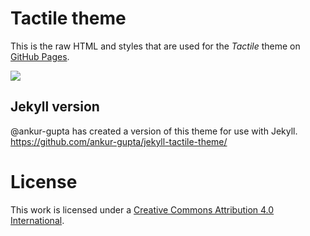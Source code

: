 # Tactile theme

This is the raw HTML and styles that are used for the *Tactile* theme on [GitHub Pages](http://pages.github.com/).

![](http://cl.ly/image/0M0G2r0w2I1t/content)

## Jekyll version

@ankur-gupta has created a version of this theme for use with Jekyll.
https://github.com/ankur-gupta/jekyll-tactile-theme/

# License

This work is licensed under a [Creative Commons Attribution 4.0 International](http://creativecommons.org/licenses/by/4.0/).
